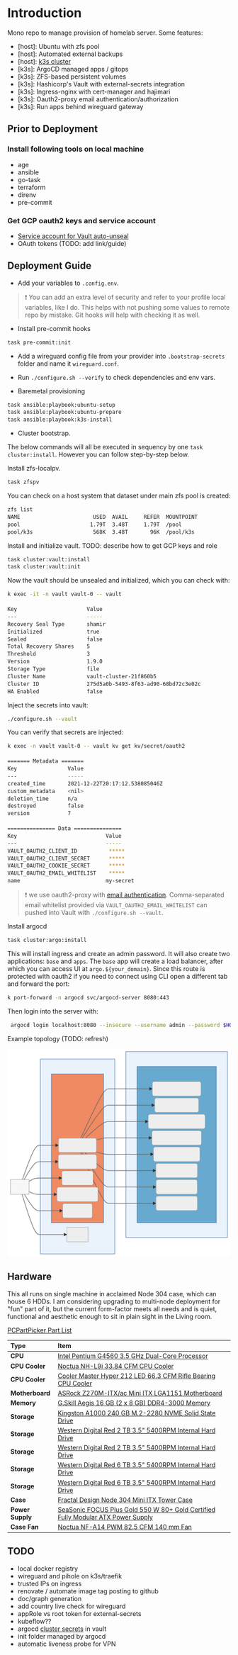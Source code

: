 # Introduction

Mono repo to manage provision of homelab server. Some features:

- [host]: Ubuntu with zfs pool
- [host]: Automated external backups
- [host]: [k3s cluster](https://github.com/k8s-at-home/template-cluster-k3s)
- [k3s]: ArgoCD managed apps / gitops
- [k3s]: ZFS-based persistent volumes
- [k3s]: Hashicorp's Vault with external-secrets integration
- [k3s]: Ingress-nginx with cert-manager and hajimari
- [k3s]: Oauth2-proxy email authentication/authorization
- [k3s]: Run apps behind wireguard gateway

## Prior to Deployment

### Install following tools on local machine

- age
- ansible
- go-task
- terraform
- direnv
- pre-commit

### Get GCP oauth2 keys and service account

- [Service account for Vault auto-unseal](https://shadow-soft.com/vault-auto-unseal/)
- OAuth tokens (TODO: add link/guide)

## Deployment Guide

- Add your variables to `.config.env`.

> :exclamation: You can add an extra level of security and refer to your profile local variables, like I do. This helps with not pushing some values to remote repo by mistake. Git hooks will help with checking it as well.

- Install pre-commit hooks

```bash
task pre-commit:init
```

- Add a wireguard config file from your provider into `.bootstrap-secrets` folder and name it `wireguard.conf`.

- Run `./configure.sh --verify` to check dependencies and env vars.

- Baremetal provisioning

```bash
task ansible:playbook:ubuntu-setup
task ansible:playbook:ubuntu-prepare
task ansible:playbook:k3s-install
```

- Cluster bootstrap.

The below commands will all be executed in sequency by one `task cluster:install`. However you can follow step-by-step below.

Install zfs-localpv.

```bash
task zfspv
```

You can check on a host system that dataset under main zfs pool is created:

```bash
zfs list
NAME                       USED  AVAIL     REFER  MOUNTPOINT
pool                      1.79T  3.48T     1.79T  /pool
pool/k3s                   568K  3.48T       96K  /pool/k3s
```

Install and initialize vault.
TODO: describe how to get GCP keys and role

```bash
task cluster:vault:install
task cluster:vault:init
```

Now the vault should be unsealed and initialized, which you can check with:

```bash
k exec -it -n vault vault-0 -- vault

Key                      Value
---                      -----
Recovery Seal Type       shamir
Initialized              true
Sealed                   false
Total Recovery Shares    5
Threshold                3
Version                  1.9.0
Storage Type             file
Cluster Name             vault-cluster-21f860b5
Cluster ID               275d5a0b-5493-8f63-ad90-68bd72c3e02c
HA Enabled               false
```

Inject the secrets into vault:

```bash
./configure.sh --vault
```

You can verify that secrets are injected:

```bash
k exec -n vault vault-0 -- vault kv get kv/secret/oauth2

======= Metadata =======
Key                Value
---                -----
created_time       2021-12-22T20:17:12.538085046Z
custom_metadata    <nil>
deletion_time      n/a
destroyed          false
version            7

=============== Data ===============
Key                            Value
---                            -----
VAULT_OAUTH2_CLIENT_ID          *****
VAULT_OAUTH2_CLIENT_SECRET      *****
VAULT_OAUTH2_COOKIE_SECRET      *****
VAULT_OAUTH2_EMAIL_WHITELIST    *****
name                           my-secret
```

> :exclamation: we use oauth2-proxy with [email authentication](https://oauth2-proxy.github.io/oauth2-proxy/docs/configuration/oauth_provider#email-authentication).
> Comma-separated email whitelist provided via `VAULT_OAUTH2_EMAIL_WHITELIST` can pushed into Vault with `./configure.sh --vault`.

Install argocd

```bash
task cluster:argo:install
```

This will install ingress and create an admin password. It will also create two applications: `base` and `apps`. The `base` app will create a load balancer, after which you can access UI at `argo.${your_domain}`. Since this route is protected with oauth2 if you need to connect using CLI open a different tab and forward the port:

```bash
k port-forward -n argocd svc/argocd-server 8080:443
```

Then login into the server with:

```bash
 argocd login localhost:8080 --insecure --username admin --password $HOMELAB_ARGOCD_PASSWORD
 ```

Example topology (TODO: refresh)

![Services](topology.svg)

## Hardware

This all runs on single machine in acclaimed Node 304 case, which can house 6 HDDs.
I am considering upgrading to multi-node deployment for "fun" part of it, but the current form-factor meets all needs and is quiet, functional and aesthetic enough to sit in plain sight in the Living room.

[PCPartPicker Part List](https://pcpartpicker.com/list/RBVDTC)

| Type             | Item                                                                                                                                                                                                                 |
| :--------------- | :------------------------------------------------------------------------------------------------------------------------------------------------------------------------------------------------------------------- |
| **CPU**          | [Intel Pentium G4560 3.5 GHz Dual-Core Processor](https://pcpartpicker.com/product/8gKhP6/intel-pentium-g4560-35ghz-dual-core-processor-bx80677g4560)                                                                |
| **CPU Cooler**   | [Noctua NH-L9i 33.84 CFM CPU Cooler](https://pcpartpicker.com/product/xxphP6/noctua-nh-l9i-3384-cfm-cpu-cooler-nh-l9i)                                                                                               |
| **CPU Cooler**   | [Cooler Master Hyper 212 LED 66.3 CFM Rifle Bearing CPU Cooler](https://pcpartpicker.com/product/YdJkcf/cooler-master-hyper-212-led-663-cfm-rifle-bearing-cpu-cooler-rr-212l-16pr-r1)                                |
| **Motherboard**  | [ASRock Z270M-ITX/ac Mini ITX LGA1151 Motherboard](https://pcpartpicker.com/product/2Hbkcf/asrock-z270m-itxac-mini-itx-lga1151-motherboard-z270m-itxac)                                                              |
| **Memory**       | [G.Skill Aegis 16 GB (2 x 8 GB) DDR4-3000 Memory](https://pcpartpicker.com/product/FNprxr/gskill-aegis-16gb-2-x-8gb-ddr4-3000-memory-f43000c16d16gisb)                                                               |
| **Storage**      | [Kingston A1000 240 GB M.2-2280 NVME Solid State Drive](https://pcpartpicker.com/product/FVfhP6/kingston-a1000-240gb-m2-2280-solid-state-drive-sa1000m8240g)                                                         |
| **Storage**      | [Western Digital Red 2 TB 3.5" 5400RPM Internal Hard Drive](https://pcpartpicker.com/product/9wW9TW/western-digital-internal-hard-drive-wd20efrx)                                                                    |
| **Storage**      | [Western Digital Red 2 TB 3.5" 5400RPM Internal Hard Drive](https://pcpartpicker.com/product/9wW9TW/western-digital-internal-hard-drive-wd20efrx)                                                                    |
| **Storage**      | [Western Digital Red 6 TB 3.5" 5400RPM Internal Hard Drive](https://pcpartpicker.com/product/DhsKHx/western-digital-internal-hard-drive-wd60efrx)                                                                    |
| **Storage**      | [Western Digital Red 6 TB 3.5" 5400RPM Internal Hard Drive](https://pcpartpicker.com/product/DhsKHx/western-digital-internal-hard-drive-wd60efrx)                                                                    |
| **Case**         | [Fractal Design Node 304 Mini ITX Tower Case](https://pcpartpicker.com/product/BWFPxr/fractal-design-case-fdcanode304bl)                                                                                             |
| **Power Supply** | [SeaSonic FOCUS Plus Gold 550 W 80+ Gold Certified Fully Modular ATX Power Supply](https://pcpartpicker.com/product/bkp323/seasonic-focus-plus-gold-550w-80-gold-certified-fully-modular-atx-power-supply-ssr-550fx) |
| **Case Fan**     | [Noctua NF-A14 PWM 82.5 CFM 140 mm Fan](https://pcpartpicker.com/product/dwR48d/noctua-case-fan-nfa14pwm)                                                                                                            |

## TODO

- local docker registry
- wireguard and pihole on k3s/traefik
- trusted IPs on ingress
- renovate / automate image tag posting to github
- doc/graph generation
- add country live check for wireguard
- appRole vs root token for external-secrets
- kubeflow??
- argocd [cluster secrets](https://argo-cd.readthedocs.io/en/stable/operator-manual/declarative-setup/#clusters) in vault
- init folder managed by argocd
- automatic liveness probe for VPN
